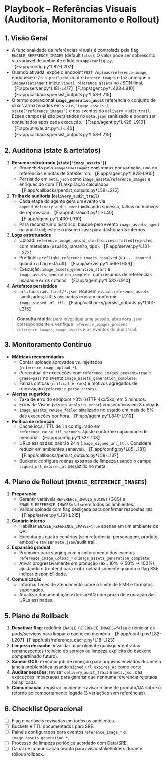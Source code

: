 # Playbook – Referências Visuais (Auditoria, Monitoramento e Rollout)

## 1. Visão Geral
- A funcionalidade de referências visuais é controlada pela flag `ENABLE_REFERENCE_IMAGES` (default `False`). O valor pode ser sobrescrito via variável de ambiente e lido em `app/config.py`. 【F:app/config.py†L82-L207】
- Quando ativada, expõe o endpoint `POST /upload/reference-image`, enriquece o `/run_preflight` com `reference_images` e faz com que o `ImageAssetsAgent` injete `visual.reference_assets` no JSON final. 【F:app/server.py†L181-L417】【F:app/agent.py†L428-L910】【F:app/callbacks/persist_outputs.py†L58-L215】
- O termo operacional **`image_generation_audit`** referencia o conjunto de sinais armazenados em `state['image_assets']`, `state['reference_images']` e nos eventos do `delivery_audit_trail`. Esses campos já são persistidos no `meta.json` sanitizado e podem ser consultados após cada execução. 【F:app/agent.py†L428-L910】【F:app/utils/audit.py†L1-L40】【F:app/callbacks/persist_outputs.py†L58-L215】

## 2. Auditoria (state & artefatos)
1. **Resumo estruturado (`state['image_assets']`)**
   - Preenchido pelo `ImageAssetsAgent` com status por variação, uso de referências e notas de SafeSearch. 【F:app/agent.py†L828-L910】
   - Persistido em `meta.json` como `image_assets`/`reference_images` e enriquecido com TTL/expiração calculados. 【F:app/callbacks/persist_outputs.py†L58-L215】
2. **Trilha de auditoria (`delivery_audit_trail`)**
   - Cada etapa do agente gera um evento via `append_delivery_audit_event` indicando sucesso, falhas ou motivos de reprovação. 【F:app/utils/audit.py†L1-L40】【F:app/agent.py†L430-L910】
   - Para reconstruir o histórico, busque pelo evento `image_assets_agent` no audit trail; este é o insumo base para dashboards internos.
3. **Logs estruturados**
   - Upload: `reference_image_upload_start|success|failed|rejected` com metadata (usuário, tamanho, tipo). 【F:app/server.py†L181-L272】
   - Preflight: `preflight_reference_images_resolved` (ou `..._ignored` quando a flag está off). 【F:app/server.py†L569-L659】
   - Execução: `image_assets_generation_start` e `image_assets_generation_complete`, com resumos de referências usadas e erros críticos. 【F:app/agent.py†L582-L910】
4. **Artefatos persistidos**
   - `artifacts/ads_final/*.json` recebem `visual.reference_assets` sanitizados; URLs assinadas expiram conforme `image_signed_url_ttl`. 【F:app/callbacks/persist_outputs.py†L101-L215】

> **Consulta rápida**: para investigar uma sessão, abra `meta.json` correspondente e verifique `reference_images_present`, `reference_images`, `image_assets` e os eventos do audit trail.

## 3. Monitoramento Contínuo
- **Métricas recomendadas**
  - Contar uploads aprovados vs. rejeitados (`reference_image_upload_*`).
  - Percentual de execuções com `reference_images_present=true` e `grade=pass` no evento `image_assets_generation_complete`.
  - Falhas críticas (`critical_errors`) e motivos agregados de reprovação (`reference_parse_errors`).
- **Alertas sugeridos**
  - Taxa de erro do endpoint >3% (HTTP 4xx/5xx) em 5 minutos.
  - Erros de Vision (`vision_analysis_error`) consecutivos em 3 uploads.
  - `image_assets_review_failed` sinalizado no estado em mais de 5% das execuções por hora. 【F:app/agent.py†L840-L910】
- **Política de retenção**
  - Cache local: TTL de 1 h configurado em `reference_cache_ttl_seconds`. Ajuste conforme capacidade de memória. 【F:app/config.py†L82-L108】
  - URLs assinadas: padrão 24 h (`image_signed_url_ttl`). Considere reduzir em ambientes sensíveis. 【F:app/config.py†L85-L181】【F:app/callbacks/persist_outputs.py†L58-L137】
  - Buckets: configure rotinas externas de limpeza usando o campo `signed_url_expires_at` persistido no meta.

## 4. Plano de Rollout (`ENABLE_REFERENCE_IMAGES`)
1. **Preparação**
   - Garantir variáveis `REFERENCE_IMAGES_BUCKET` (GCS) e `ENABLE_REFERENCE_IMAGES=false` em todos os ambientes.
   - Validar uploads com flag desligada para confirmar respostas `403`. 【F:app/server.py†L181-L215】
2. **Canário interno**
   - Habilitar `ENABLE_REFERENCE_IMAGES=true` apenas em um ambiente de QA.
   - Executar os quatro cenários (sem referência, personagem, produto, ambos) e revisar `meta.json`/audit trail.
3. **Expansão gradual**
   - Promover para staging com monitoramento dos eventos `reference_image_upload_*` e `image_assets_generation_complete`.
   - Ativar progressivamente em produção (ex.: 10% → 50% → 100%), ajustando o frontend para exibir upload somente quando o flag SSE indicar disponibilidade.
4. **Comunicação**
   - Informar times de atendimento sobre o limite de 5 MB e formatos suportados.
   - Atualizar documentação externa/FAQ com prazo de expiração das URLs assinadas.

## 5. Plano de Rollback
1. **Desativar flag**: redefinir `ENABLE_REFERENCE_IMAGES=false` e reiniciar os pods/serviços para limpar o cache em memória. 【F:app/config.py†L82-L207】【F:app/utils/reference_cache.py†L18-L123】
2. **Limpeza de cache**: invalidar manualmente quaisquer entradas remanescentes (reinício do serviço ou limpeza explícita do backend compartilhado futuro).
3. **Sanear GCS**: executar job de remoção para arquivos enviados durante a janela problemática usando `signed_url_expires_at` como corte.
4. **Auditar sessões**: revisar `delivery_audit_trail` e `meta.json` das execuções impactadas para garantir que nenhuma referência rejeitada foi aplicada.
5. **Comunicação**: registrar incidente e avisar o time de produto/QA sobre o retorno ao comportamento legado (3 variações sem referências).

## 6. Checklist Operacional
- [ ] Flag e variáveis revisadas em todos os ambientes.
- [ ] Buckets e TTL documentados para SRE.
- [ ] Painéis configurados para eventos `reference_image_*` e `image_assets_generation_*`.
- [ ] Processo de limpeza periódica acordado com Data/SRE.
- [ ] Canal de comunicação pronto para avisar stakeholders durante rollout/rollback.
